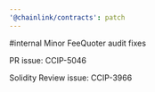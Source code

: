 ```yaml
---
'@chainlink/contracts': patch
---
```


#internal Minor FeeQuoter audit fixes

PR issue: CCIP-5046


Solidity Review issue: CCIP-3966